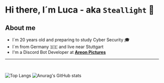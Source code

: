 # **Hi there, I´m Luca - aka `Steallight` 👋**

## **About me** 
- I´m 20 years old and preparing to study Cyber Security  🎓
- I´m from Germany 🇩🇪 and live near Stuttgart
- I'm a Discord Bot Developer at **[Areon Pictures]**

---

<br>

![Top Langs](https://github-readme-stats.vercel.app/api/top-langs/?username=Steallight&layout=compact&theme=transparent)
![Anurag's GitHub stats](https://github-readme-stats.vercel.app/api?username=Steallight&show_icons=true&theme=transparent)


[Areon Pictures]:https://www.areonpictures.com/
